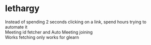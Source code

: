 # lethargy 
Instead of spending 2 seconds clicking on a link, spend hours trying to automate it <br />
Meeting id fetcher and Auto Meeting joining <br />
Works fetching only works for glearn


